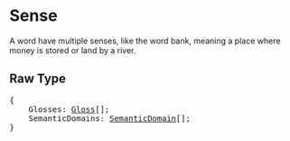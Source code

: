 # Sense

A word have multiple senses, like the word bank,
meaning a place where money is stored or land by a river.

## Raw Type

<pre>
{
    Glosses: <a href=gloss.md>Gloss</a>[];
    SemanticDomains: <a href=semanticDomain.md>SemanticDomain</a>[];
}
</pre>
